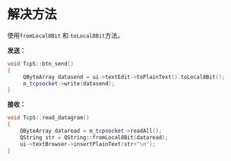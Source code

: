 # 解决方法
使用`fromLocal8Bit` 和 `toLocal8Bit`方法。

**发送：**
``` cpp
void TcpS::btn_send()
{
     QByteArray datasend = ui->textEdit->toPlainText().toLocal8Bit();
     m_tcpsocket->write(datasend);
}
```

**接收：**
``` cpp
void TcpS::read_datagram()
{
    QByteArray dataread = m_tcpsocket->readAll();
    QString str = QString::fromLocal8Bit(dataread);
    ui->textBrowser->insertPlainText(str+"\n");
}
```